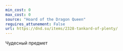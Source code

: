 ```yaml
---
min_cost: 0
max_cost: 0
source: "Hoard of the Dragon Queen"
requires_attunement: False
url: https://dnd.su/items/2328-tankard-of-plenty/
---
```


Чудесный предмет